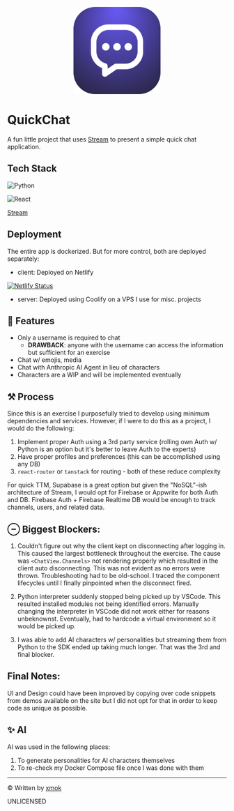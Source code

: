 <p align="center">
    <img src="./client/public/icon.svg" width="200" height="200" />
</p>

# QuickChat

A fun little project that uses [Stream](https://getstream.io/) to present a simple quick chat application.

## Tech Stack

![Python](https://img.shields.io/badge/python-3670A0?style=for-the-badge&logo=python&logoColor=ffdd54)

![React](https://img.shields.io/badge/react-%2320232a.svg?style=for-the-badge&logo=react&logoColor=%2361DAFB)

[Stream](https://getstream.io/)

## Deployment

The entire app is dockerized. But for more control, both are deployed separately:

- client: Deployed on Netlify

[![Netlify Status](https://api.netlify.com/api/v1/badges/fb2a0376-242e-4bab-a025-4424ee37d186/deploy-status)](https://app.netlify.com/sites/quickchat-xmok/deploys)

- server: Deployed using Coolify on a VPS I use for misc. projects

## 🍯 Features

- Only a username is required to chat
    - **DRAWBACK**: anyone with the username can access the information but sufficient for an exercise
- Chat w/ emojis, media
- Chat with Anthropic AI Agent in lieu of characters
- Characters are a WIP and will be implemented eventually

## ⚒️ Process

Since this is an exercise I purposefully tried to develop using minimum dependencies and services. However, if I were to do this as a project, I would do the following:

1. Implement proper Auth using a 3rd party service (rolling own Auth w/ Python is an option but it's better to leave Auth to the experts)
2. Have proper profiles and preferences (this can be accomplished using any DB)
3. `react-router` or `tanstack` for routing - both of these reduce complexity

For quick TTM, Supabase is a great option but given the "NoSQL"-ish architecture of Stream, I would opt for Firebase or Appwrite for both Auth and DB. Firebase Auth + Firebase Realtime DB would be enough to track channels, users, and related data.

## ⊖ Biggest Blockers:

1. Couldn't figure out why the client kept on disconnecting after logging in. This caused the largest bottleneck throughout the exercise. The cause was `<ChatView.Channels>` not rendering properly which resulted in the client auto disconnecting. This was not evident as no errors were thrown. Troubleshooting had to be old-school. I traced the component lifecycles until I finally pinpointed when the disconnect fired.

2. Python interpreter suddenly stopped being picked up by VSCode. This resulted installed modules not being identified errors. Manually changing the interpreter in VSCode did not work either for reasons unbeknownst. Eventually, had to hardcode a virtual environment so it would be picked up.

3. I was able to add AI characters w/ personalities but streaming them from Python to the SDK ended up taking much longer. That was the 3rd and final blocker.

## Final Notes:

UI and Design could have been improved by copying over code snippets from demos available on the site but I did not opt for that in order to keep code as unique as possible.

## ✨ AI

AI was used in the following places:

1. To generate personalities for AI characters themselves
2. To re-check my Docker Compose file once I was done with them

---

© Written by [xmok](https://xmok.me)

UNLICENSED